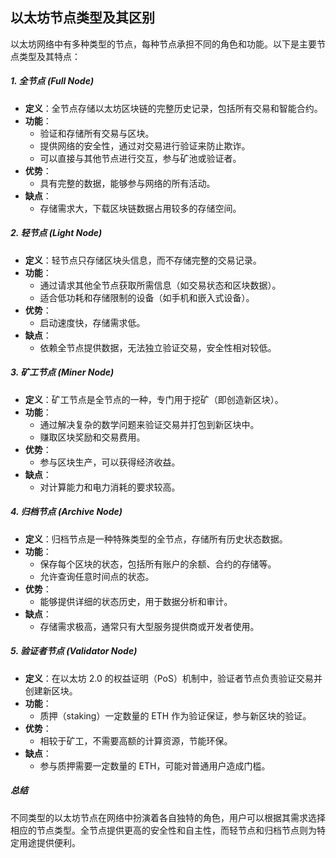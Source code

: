 ## 以太坊节点类型及其区别

以太坊网络中有多种类型的节点，每种节点承担不同的角色和功能。以下是主要节点类型及其特点：

##### 1. 全节点 (Full Node)
- **定义**：全节点存储以太坊区块链的完整历史记录，包括所有交易和智能合约。
- **功能**：
  - 验证和存储所有交易与区块。
  - 提供网络的安全性，通过对交易进行验证来防止欺诈。
  - 可以直接与其他节点进行交互，参与矿池或验证者。
- **优势**：
  - 具有完整的数据，能够参与网络的所有活动。
- **缺点**：
  - 存储需求大，下载区块链数据占用较多的存储空间。

##### 2. 轻节点 (Light Node)
- **定义**：轻节点只存储区块头信息，而不存储完整的交易记录。
- **功能**：
  - 通过请求其他全节点获取所需信息（如交易状态和区块数据）。
  - 适合低功耗和存储限制的设备（如手机和嵌入式设备）。
- **优势**：
  - 启动速度快，存储需求低。
- **缺点**：
  - 依赖全节点提供数据，无法独立验证交易，安全性相对较低。

##### 3. 矿工节点 (Miner Node)
- **定义**：矿工节点是全节点的一种，专门用于挖矿（即创造新区块）。
- **功能**：
  - 通过解决复杂的数学问题来验证交易并打包到新区块中。
  - 赚取区块奖励和交易费用。
- **优势**：
  - 参与区块生产，可以获得经济收益。
- **缺点**：
  - 对计算能力和电力消耗的要求较高。

##### 4. 归档节点 (Archive Node)
- **定义**：归档节点是一种特殊类型的全节点，存储所有历史状态数据。
- **功能**：
  - 保存每个区块的状态，包括所有账户的余额、合约的存储等。
  - 允许查询任意时间点的状态。
- **优势**：
  - 能够提供详细的状态历史，用于数据分析和审计。
- **缺点**：
  - 存储需求极高，通常只有大型服务提供商或开发者使用。

##### 5. 验证者节点 (Validator Node)
- **定义**：在以太坊 2.0 的权益证明（PoS）机制中，验证者节点负责验证交易并创建新区块。
- **功能**：
  - 质押（staking）一定数量的 ETH 作为验证保证，参与新区块的验证。
- **优势**：
  - 相较于矿工，不需要高额的计算资源，节能环保。
- **缺点**：
  - 参与质押需要一定数量的 ETH，可能对普通用户造成门槛。

##### 总结
不同类型的以太坊节点在网络中扮演着各自独特的角色，用户可以根据其需求选择相应的节点类型。全节点提供更高的安全性和自主性，而轻节点和归档节点则为特定用途提供便利。